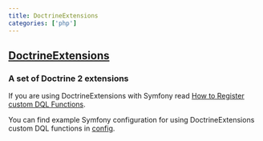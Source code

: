 ```yaml
---
title: DoctrineExtensions
categories: ['php']
---
```

## [DoctrineExtensions](https://github.com/beberlei/DoctrineExtensions)

### A set of Doctrine 2 extensions


If you are using DoctrineExtensions with Symfony read [How to Register custom DQL Functions](https://symfony.com/doc/current/doctrine/custom_dql_functions.html).

You can find example Symfony configuration for using DoctrineExtensions custom DQL functions in [config](config).
